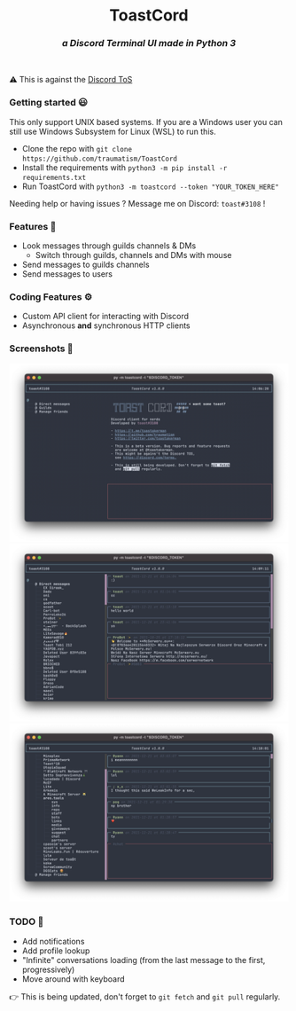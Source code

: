 <h1 align="center">ToastCord</h1>
<i><h3 align="center">a Discord Terminal UI made in Python 3</h3></i>
<br>


⚠️ This is against the [Discord ToS](https://discord.com/terms)

### Getting started 😃

This only support UNIX based systems. If you are a Windows user you can still use Windows Subsystem for Linux (WSL) to run this.

- Clone the repo with `git clone https://github.com/traumatism/ToastCord`
- Install the requirements with `python3 -m pip install -r requirements.txt`
- Run ToastCord with `python3 -m toastcord --token "YOUR_TOKEN_HERE"`

Needing help or having issues ? Message me on Discord: `toast#3108` !

### Features 📝

- Look messages through guilds channels & DMs
    - Switch through guilds, channels and DMs with mouse
- Send messages to guilds channels
- Send messages to users

### Coding Features ⚙️

- Custom API client for interacting with Discord
- Asynchronous __and__ synchronous HTTP clients

### Screenshots 👀

![](./1.png) ![](./2.png) ![](./3.png)

### TODO 🧩

- Add notifications
- Add profile lookup
- "Infinite" conversations loading (from the last message to the first, progressively)
- Move around with keyboard

👉 This is being updated, don't forget to `git fetch` and `git pull` regularly.